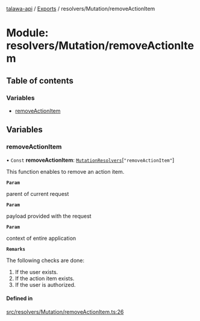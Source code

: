 [talawa-api](../README.md) / [Exports](../modules.md) / resolvers/Mutation/removeActionItem

# Module: resolvers/Mutation/removeActionItem

## Table of contents

### Variables

- [removeActionItem](resolvers_Mutation_removeActionItem.md#removeactionitem)

## Variables

### removeActionItem

• `Const` **removeActionItem**: [`MutationResolvers`](types_generatedGraphQLTypes.md#mutationresolvers)[``"removeActionItem"``]

This function enables to remove an action item.

**`Param`**

parent of current request

**`Param`**

payload provided with the request

**`Param`**

context of entire application

**`Remarks`**

The following checks are done:
1. If the user exists.
2. If the action item exists.
3. If the user is authorized.

#### Defined in

[src/resolvers/Mutation/removeActionItem.ts:26](https://github.com/PalisadoesFoundation/talawa-api/blob/7d5b1e7/src/resolvers/Mutation/removeActionItem.ts#L26)
